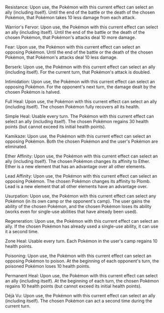 Resistance: Upon use, the Pokémon with this current effect can select an ally (including itself). Until the end of the battle or the death of the chosen Pokémon, that Pokémon takes 10 less damage from each attack.

Warrior's Fervor: Upon use, the Pokémon with this current effect can select an ally (including itself). Until the end of the battle or the death of the chosen Pokémon, that Pokémon's attacks deal 10 more damage.

Fear: Upon use, the Pokémon with this current effect can select an opposing Pokémon. Until the end of the battle or the death of the chosen Pokémon, that Pokémon's attacks deal 10 less damage.

Berserk: Upon use, the Pokémon with this current effect can select an ally (including itself). For the current turn, that Pokémon's attack is doubled.

Intimidation: Upon use, the Pokémon with this current effect can select an opposing Pokémon. For the opponent's next turn, the damage dealt by the chosen Pokémon is halved.

Full Heal: Upon use, the Pokémon with this current effect can select an ally (including itself). The chosen Pokémon fully recovers all its health.

Simple Heal: Usable every turn. The Pokémon with this current effect can select an ally (including itself). The chosen Pokémon regains 30 health points (but cannot exceed its initial health points).

Kamikaze: Upon use, the Pokémon with this current effect can select an opposing Pokémon. Both the chosen Pokémon and the user's Pokémon are eliminated.

Ether Affinity: Upon use, the Pokémon with this current effect can select an ally (including itself). The chosen Pokémon changes its affinity to Ether. Ether is a new element that has an advantage over all other elements.

Lead Affinity: Upon use, the Pokémon with this current effect can select an opposing Pokémon. The chosen Pokémon changes its affinity to Plomb. Lead is a new element that all other elements have an advantage over.

Usurpation: Upon use, the Pokémon with this current effect can select any Pokémon (in its own camp or the opponent's camp). The user gains the ability of the chosen Pokémon, and the chosen Pokémon loses its ability (works even for single-use abilities that have already been used).

Regeneration: Upon use, the Pokémon with this current effect can select an ally. If the chosen Pokémon has already used a single-use ability, it can use it a second time.

Zone Heal: Usable every turn. Each Pokémon in the user's camp regains 10 health points.

Poisoning: Upon use, the Pokémon with this current effect can select an opposing Pokémon to poison. At the beginning of each opponent's turn, the poisoned Pokémon loses 10 health points.

Permanent Heal: Upon use, the Pokémon with this current effect can select an ally (including itself). At the beginning of each turn, the chosen Pokémon regains 10 health points (but cannot exceed its initial health points).

Déjà Vu: Upon use, the Pokémon with this current effect can select an ally (including itself). The chosen Pokémon can act a second time during the current turn.
